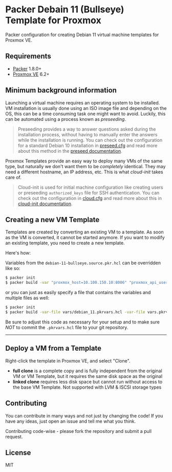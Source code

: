 # Packer Debain 11 (Bullseye) Template for Proxmox

Packer configuration for creating Debian 11 virtual machine templates for Proxmox VE.

## Requirements

- [Packer](https://www.packer.io/downloads) 1.8.0+
- [Proxmox VE](https://www.proxmox.com/en/proxmox-ve) 6.2+

## Minimum background information

Launching a virtual machine requires an operating system to be installed. VM installation is usually done using an ISO image file and depending on the OS, this can be a time consuming task one might want to avoid. Luckily, this can be automated using a process known as _preseeding_.

> Preseeding provides a way to answer questions asked during the installation process, without having to manually enter the answers while the installation is running. You can check out the configuration for a standard Debian 10 installation in [preseed.cfg](http/preseed.cfg) and read more about this method in the [preseed documentation](https://wiki.debian.org/DebianInstaller/Preseed).

Proxmox Templates provide an easy way to deploy many VMs of the same type, but naturally we don't want them to be _completely_ identical. They may need a different hostname, an IP address, etc. This is what _cloud-init_ takes care of.

> Cloud-init is used for initial machine configuration like creating users or preseeding `authorized_keys` file for SSH authentication. You can check out the configuration in [cloud.cfg](http/cloud.cfg) and read more about this in [cloud-init documentation](https://cloudinit.readthedocs.io/en/latest/).

## Creating a new VM Template

Templates are created by converting an existing VM to a template. As soon as the VM is converted, it cannot be started anymore. If you want to modify an existing template, you need to create a new template.

Here's how:

Variables from the `debian-11-bullseye.source.pkr.hcl` can be overridden like so:

```sh
$ packer init
$ packer build -var "proxmox_host=10.100.150.10:8006" "proxmox_api_user=<<NOTAREALUSER>>" "proxmox_api_password=<<NOTAREALPASSWORD>>" .
```

or you can just as easily specify a file that contains the variables and multiple files as well:

```sh
$ packer init
$ packer build -var-file vars/debian_11.pkrvars.hcl -var-file vars.pkrvars.hcl.sample .
```

Be sure to adjust this code as necessary for your setup and to make sure *_NOT_* to commit the `.pkrvars.hcl` file to your git repository.

---

## Deploy a VM from a Template

Right-click the template in Proxmox VE, and select "Clone".

- **full clone** is a complete copy and is fully independent from the original VM or VM Template, but it requires the same disk space as the original
- **linked clone** requires less disk space but cannot run without access to the base VM Template. Not supported with LVM & ISCSI storage types

## Contributing

You can contribute in many ways and not just by changing the code! If you have
any ideas, just open an issue and tell me what you think.

Contributing code-wise - please fork the repository and submit a pull request.

## License

MIT
